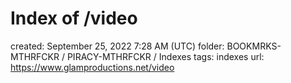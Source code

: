 # Index of /video

created: September 25, 2022 7:28 AM (UTC)
folder: BOOKMRKS-MTHRFCKR / PIRACY-MTHRFCKR / Indexes
tags: indexes
url: https://www.glamproductions.net/video